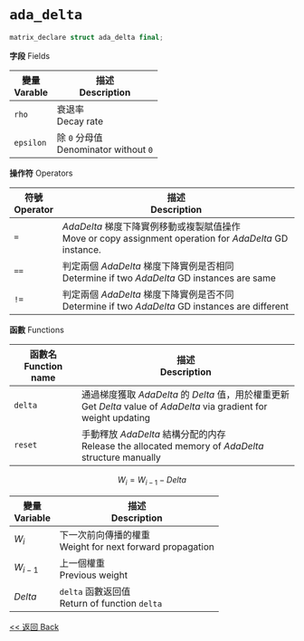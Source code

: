 # `ada_delta`

```c++
matrix_declare struct ada_delta final;
```

**字段** Fields

變量<br>Varable|描述<br>Description
-|-
`rho`|衰退率<br>Decay rate
`epsilon`|除 `0` 分母值<br>Denominator without `0`

**操作符** Operators

符號<br>Operator|描述<br>Description
-|-
`=`|$AdaDelta$ 梯度下降實例移動或複製賦值操作<br>Move or copy assignment operation for $AdaDelta$ GD instance.
`==`|判定兩個 $AdaDelta$ 梯度下降實例是否相同<br>Determine if two $AdaDelta$ GD instances are same
`!=`|判定兩個 $AdaDelta$ 梯度下降實例是否不同<br>Determine if two $AdaDelta$ GD instances are different

**函數** Functions

函數名<br>Function name|描述<br>Description
-|-
`delta`|通過梯度獲取 $AdaDelta$ 的 $Delta$ 值，用於權重更新<br>Get $Delta$ value of $AdaDelta$ via gradient for weight updating
`reset`|手動釋放 $AdaDelta$ 結構分配的内存<br>Release the allocated memory of $AdaDelta$ structure manually

$$
W_{i}=W_{i-1}-Delta
$$

變量<br>Variable|描述<br>Description
-|-
$W_{i}$|下一次前向傳播的權重<br>Weight for next forward propagation
$W_{i-1}$|上一個權重<br>Previous weight
$Delta$|`delta` 函數返回值<br>Return of function `delta`

[<< 返回 Back](cover.md)
